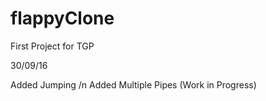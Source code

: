 # flappyClone
First Project for TGP

30/09/16

Added Jumping /n
Added Multiple Pipes (Work in Progress)
